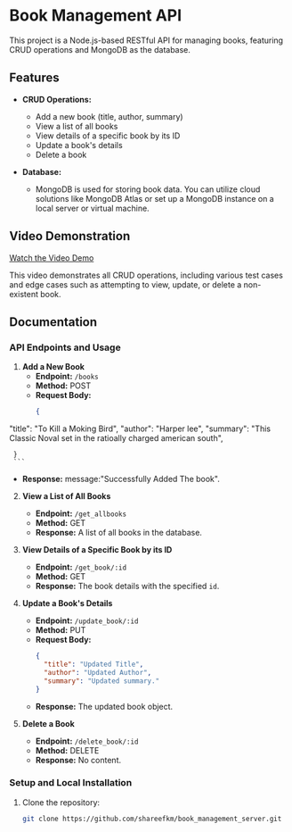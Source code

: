 # Book Management API

This project is a Node.js-based RESTful API for managing books, featuring CRUD operations and MongoDB as the database.

## Features

- **CRUD Operations:**
  - Add a new book (title, author, summary)
  - View a list of all books
  - View details of a specific book by its ID
  - Update a book's details
  - Delete a book

- **Database:**
  - MongoDB is used for storing book data. You can utilize cloud solutions like MongoDB Atlas or set up a MongoDB instance on a local server or virtual machine.

## Video Demonstration

[Watch the Video Demo](https://youtu.be/ktDHAwOlKJw)

This video demonstrates all CRUD operations, including various test cases and edge cases such as attempting to view, update, or delete a non-existent book.

## Documentation

### API Endpoints and Usage

1. **Add a New Book**
   - **Endpoint:** `/books`
   - **Method:** POST
   - **Request Body:**
     ```json
     {
     
  "title": "To Kill a Moking Bird",
  "author": "Harper lee",
  "summary": "This Classic Noval set in the ratioally charged american south",
  
     }
     ```
   - **Response:** message:"Successfully Added The book".

2. **View a List of All Books**
   - **Endpoint:** `/get_allbooks`
   - **Method:** GET
   - **Response:** A list of all books in the database.

3. **View Details of a Specific Book by its ID**
   - **Endpoint:** `/get_book/:id`
   - **Method:** GET
   - **Response:** The book details with the specified `id`.

4. **Update a Book's Details**
   - **Endpoint:** `/update_book/:id`
   - **Method:** PUT
   - **Request Body:**
     ```json
     {
       "title": "Updated Title",
       "author": "Updated Author",
       "summary": "Updated summary."
     }
     ```
   - **Response:** The updated book object.

5. **Delete a Book**
   - **Endpoint:** `/delete_book/:id`
   - **Method:** DELETE
   - **Response:** No content.

### Setup and Local Installation

1. Clone the repository:
   ```bash
   git clone https://github.com/shareefkm/book_management_server.git
